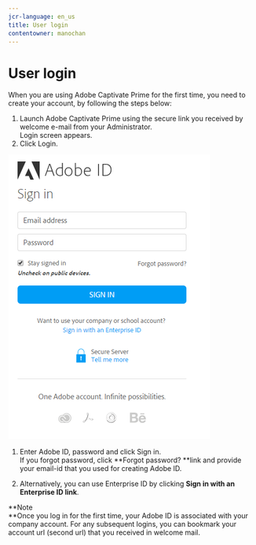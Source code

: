 ```yaml
---
jcr-language: en_us
title: User login
contentowner: manochan
---
```



# User login

When you are using Adobe Captivate Prime for the first time, you need to create your account, by following the steps below:

1. Launch Adobe Captivate Prime using the secure link you received by welcome e-mail from your Administrator.  
   Login screen appears.
1. Click Login.

![](assets/adobeid-signin.png)

1. Enter Adobe ID, password and click Sign in.  
   If you forgot password, click **Forgot password? **link and provide your email-id that you used for creating Adobe ID.

1. Alternatively, you can use Enterprise ID by clicking **Sign in with an Enterprise ID link**.

**Note  
**Once you log in for the first time, your Adobe ID is associated with your company account. For any subsequent logins, you can bookmark your account url (second url) that you received in welcome mail.
